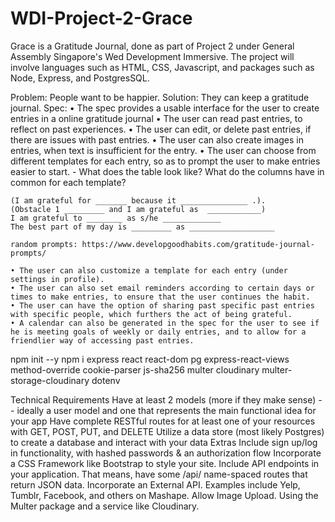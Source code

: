# WDI-Project-2-Grace
Grace is a Gratitude Journal, done as part of Project 2 under General Assembly Singapore's Wed Development Immersive. The project will involve languages such as HTML, CSS, Javascript, and packages such as Node, Express, and PostgresSQL. 

Problem: People want to be happier.
Solution: They can keep a gratitude journal.
Spec: 
    • The spec provides a usable interface for the user to create entries in a online gratitude journal 
    • The user can read past entries, to reflect on past experiences. 
    • The user can edit, or delete past entries, if there are issues with past entries. 
    • The user can also create images in entries, when text is insufficient for the entry.
    • The user can choose from different templates for each entry, so as to prompt the user to make entries easier to start. - What does the table look like​? What do the columns have in common for each template?

    (I am grateful for _______ because it _______________ .). 
    (Obstacle 1 _________ and I am grateful as  ____________)
    I am grateful to ________ as s/he _____________
    The best part of my day is _________ as ___________________

    random prompts: https://www.developgoodhabits.com/gratitude-journal-prompts/

    • The user can also customize a template for each entry (under settings in profile).
    • The user can also set email reminders according to certain days or times to make entries, to ensure that the user continues the habit.
    • The user can have the option of sharing past specific past entries with specific people, which furthers the act of being grateful.
    • A calendar can also be generated in the spec for the user to see if he is meeting goals of weekly or daily entries, and to allow for a friendlier way of accessing past entries.

npm init --y
npm i express react react-dom pg express-react-views method-override cookie-parser js-sha256 multer cloudinary multer-storage-cloudinary dotenv

Technical Requirements
Have at least 2 models (more if they make sense) -- ideally a user model and one that represents the main functional idea for your app
Have complete RESTful routes for at least one of your resources with GET, POST, PUT, and DELETE
Utilize a data store (most likely Postgres) to create a database and interact with your data
Extras
Include sign up/log in functionality, with hashed passwords & an authorization flow
Incorporate a CSS Framework like Bootstrap to style your site.
Include API endpoints in your application. That means, have some /api/ name-spaced routes that return JSON data.
Incorporate an External API. Examples include Yelp, Tumblr, Facebook, and others on Mashape.
Allow Image Upload. Using the Multer package and a service like Cloudinary.

